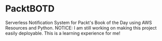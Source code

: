 # PacktBOTD
Serverless Notification System for Packt's Book of the Day using AWS Resources and Python.
NOTICE: I am still working on making this project easily deployable. This is a learning experience for me!
